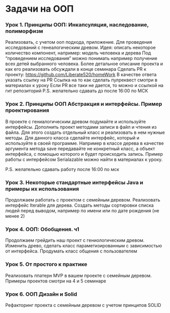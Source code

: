 # Задачи на ООП

### Урок 1. Принципы ООП: Инкапсуляция, наследование, полиморфизм
Реализовать, с учетом ооп подхода, приложение.
Для проведения исследований с генеалогическим древом.
Идея: описать некоторое количество компонент, например:
модель человека и дерева
Под “проведением исследования” можно понимать например получение всех детей выбранного человека.
Более детальное описание проекта и как его реализовать обсуждали в конце семинара
Сделать PR к проекту: https://github.com/Liberate520/homeWork
В качестве ответа указать ссылку на PR
Ссылка на то как сделать пулреквест смотри в материалах к уроку
Если PR все таки не дается, то можно и ссылкой на гит репозиторий
P.S. желательно сдавать дз после 16:00 по МСК

### Урок 2. Принципы ООП Абстракция и интерфейсы. Пример проектирования
В проекте с гениалогическим древом подумайте и используйте интерфейсы.
Дополнить проект методами записи в файл и чтения из файла. Для этого создать отдельный класс и реализовать в нем нужные методы. Для данного класса сделайте интерфейс, который и используйте в своей программе. Например в классе дерева в качестве аргумента метода save передавайте не конкретный класс, а объект интерфейса, с помощью которого и будет происходить запись. Пример работы с интерфейсом Serialazable можно найти в материалах к уроку.

P.S. желательно сдавать работу после 16:00 по мск

### Урок 3. Некоторые стандартные интерфейсы Java и примеры их использования
Продолжаем работать с проектом с семейным деревом.
Реализовать интерфейс Iterable для дерева.
Создать методы сортировки списка людей перед выводом, например по имени или по дате рождения (не менее 2)

### Урок 4. ООП: Обобщения. ч1
Продолжаем грейдить наш проект с гениологическим древом. Изменить древо, сделать класс параметизированным с зависимостью от интерфейса. Продумать класс общения с пользователем

### Урок 5. От простого к практике
Реализовать ппатерн MVP в вашем проекте с семейным деревом. Примеры проектов смотри на 4 и 5 семинаре

### Урок 6. ООП Дизайн и Solid
Рефакторинг проекта с семейным деревом с учетом принципов SOLID